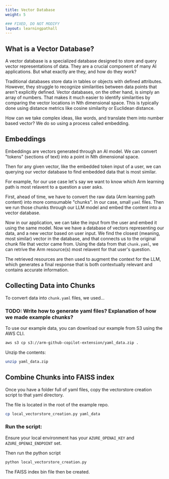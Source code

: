```yaml
---
title: Vector Database
weight: 5

### FIXED, DO NOT MODIFY
layout: learningpathall
---
```


## What is a Vector Database?

A vector database is a specialized database designed to store and query vector representations of data. They are a crucial component of many AI applications. But what exactly are they, and how do they work?

Traditional databases store data in tables or objects with defined attributes. However, they struggle to recognize similarities between data points that aren't explicitly defined. Vector databases, on the other hand, is simply an array of numbers. That makes it much easier to identify similarities by comparing the vector locations in Nth dimensional space. This is typically done using distance metrics like cosine similarity or Euclidean distance.

How can we take complex ideas, like words, and translate them into number based vector? We do so using a process called embedding.

## Embeddings

Embeddings are vectors generated through an AI model. We can convert "tokens" (sections of text) into a point in Nth dimensional space. 

Then for any given vector, like the embedded token input of a user, we can querying our vector database to find embedded data that is most similar. 

For example, for our use case let's say we want to know which Arm learning path is most relavent to a question a user asks.

First, ahead of time, we have to convert the raw data (Arm learning path content) into more comsumable "chunks". In our case, small `yaml` files. Then we run those chunks through our LLM model and embed the content into a vector database.

Now in our application, we can take the input from the user and embed it using the same model. Now we have a database of vectors representing our data, and a new vector based on user input. We find the closest (meaning, most similar) vector in the database, and that connects us to the original chunk file that vector came from. Using the data from that `chunk.yaml`, we can retrive the Arm resource(s) most relavent for that user's question.

The retrieved resources are then used to augment the context for the LLM, which generates a final response that is both contextually relevant and contains accurate information.

## Collecting Data into Chunks

To convert data into `chunk.yaml` files, we used...

### TODO: Write how to generate yaml files? Explanation of how we made example chunks?

To use our example data, you can download our example from S3 using the AWS CLI.

```bash
aws s3 cp s3://arm-github-copilot-extension/yaml_data.zip .
```

Unzip the contents:

```bash
unzip yaml_data.zip
```

## Combine Chunks into FAISS index

Once you have a folder full of yaml files, copy the vectorstore creation script to that yaml directory.

The file is located in the root of the example repo.

```bash
cp local_vectorstore_creation.py yaml_data
```

### Run the script:

Ensure your local environment has your `AZURE_OPENAI_KEY` and `AZURE_OPENAI_ENDPOINT` set.

Then run the python script

```bash
python local_vectorstore_creation.py
```

The FAISS index bin file then be created.